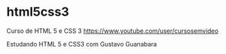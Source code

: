 html5css3
=========

Curso de HTML 5 e CSS 3 https://www.youtube.com/user/cursosemvideo

Estudando HTML 5 e CSS3 com Gustavo Guanabara
